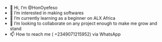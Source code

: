 - 👋 Hi, I’m @HonOyefeso
- 👀 I’m interested in making softwares
- 🌱 I’m currently learning as a beginner on ALX Africa
- 💞️ I’m looking to collaborate on any project enough to make me grow and stand 
- 📫 How to reach me ( +2349071215952) via WhatsApp

<!---
HonOyefeso/HonOyefeso is a ✨ special ✨ repository because its `README.md` (this file) appears on your GitHub profile.
You can click the Preview link to take a look at your changes.
--->
